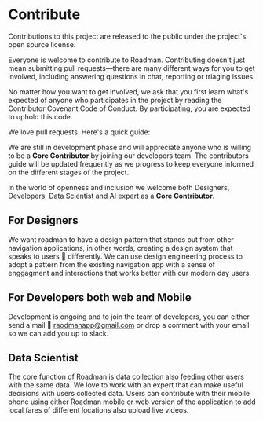 # Contribute

Contributions to this project are released to the public under the project's open source license.

Everyone is welcome to contribute to Roadman. Contributing doesn't just mean submitting pull requests—there are many different ways for you to get involved, including answering questions in chat, reporting or triaging issues.

No matter how you want to get involved, we ask that you first learn what's expected of anyone who participates in the project by reading the Contributor Covenant Code of Conduct. By participating, you are expected to uphold this code.

We love pull requests. Here's a quick guide:

We are still in development phase and will appreciate anyone who is willing to be a  __Core Contributor__ by joining our developers team. The contributors guide will be updated frequently as we progress to keep everyone informed on the different stages of the project. 

In the world of openness and inclusion we welcome both Designers, Developers, Data Scientist and AI expert as a **Core Contributor**.
## For Designers
We want roadman to have a design pattern that stands out from other navigation applications, in other words, creating a design system that speaks to users 👥 differently. 
We can use design engineering process to adopt a pattern from the existing navigation app with a sense of enggagment and interactions that works better with our modern day users.

## For Developers both web and Mobile
Development is ongoing and to join the team of developers, you can either send a mail 📩 <raodmanapp@gmail.com> or drop a comment with your email so we can add you up to slack.

## Data Scientist
The core function of Roadman is data collection also feeding other users with the same data. 
We love to work with an expert that can make useful decisions with users collected data.
Users can contribute with their mobile phone using either Roadman mobile or web version of the application to add local fares of different locations also upload live videos.
